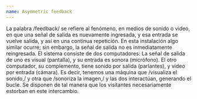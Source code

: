 ```yaml
---
name: Asymmetric feedback
---
```


La palabra /feedback/ se refiere al fenómeno, en medios de sonido o video, en que una señal de salida es nuevamente ingresada, y esa entrada se vuelve salida, y así en una continua repetición. En esta instalación algo similar ocurre; sin embargo, la señal de salida no es inmediatamente reingresada. El sistema consiste de dos computadores: La señal de salida de uno es visual (pantalla), y su entrada es sonora (micrófono). El otro computador, su complemento, tiene sonido por salida (parlantes), y video por entrada (cámara). Es decir, tenemos una máquina que /visualiza el sonido,/ y otra que /sonoriza la imagen,/ y las dos interactúan, generando el bucle. Se disponen de tal manera que los visitantes necesariamente estorban en este intercambio.
